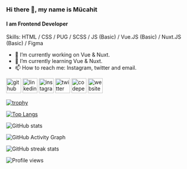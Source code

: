 ### Hi there 👋, my name is Mücahit
#### I am Frontend Developer

Skills: HTML / CSS / PUG / SCSS / JS (Basic) / Vue.JS (Basic) / Nuxt.JS (Basic) / Figma

- 🔭 I’m currently working on Vue & Nuxt.  
- 🌱 I’m currently learning Vue & Nuxt.  
- 📫 How to reach me: Instagram, twitter and email.  


[<img src='https://cdn.jsdelivr.net/npm/simple-icons@3.0.1/icons/github.svg' alt='github' height='40'>](https://github.com/mehmetmucahitnet)  [<img src='https://cdn.jsdelivr.net/npm/simple-icons@3.0.1/icons/linkedin.svg' alt='linkedin' height='40'>](https://www.linkedin.com/in/mehmetmucahitnet/)  [<img src='https://cdn.jsdelivr.net/npm/simple-icons@3.0.1/icons/instagram.svg' alt='instagram' height='40'>](https://www.instagram.com/mehmetmucahitdev/)  [<img src='https://cdn.jsdelivr.net/npm/simple-icons@3.0.1/icons/twitter.svg' alt='twitter' height='40'>](https://twitter.com/mehmetmucahitv)  [<img src='https://cdn.jsdelivr.net/npm/simple-icons@3.0.1/icons/codepen.svg' alt='codepen' height='40'>](https://codepen.io/mehmetmucahitdev)  [<img src='https://cdn.jsdelivr.net/npm/simple-icons@3.0.1/icons/icloud.svg' alt='website' height='40'>](https://mehmetmucahit.net)  

[![trophy](https://github-profile-trophy.vercel.app/?username=mehmetmucahitnet)](https://github.com/ryo-ma/github-profile-trophy)

[![Top Langs](https://github-readme-stats.vercel.app/api/top-langs/?username=mehmetmucahitnet)](https://github.com/anuraghazra/github-readme-stats)

![GitHub stats](https://github-readme-stats.vercel.app/api?username=mehmetmucahitnet&show_icons=true&count_private=true)  

![GitHub Activity Graph](https://activity-graph.herokuapp.com/graph?username=mehmetmucahitnet)  

![GitHub streak stats](https://github-readme-streak-stats.herokuapp.com/?user=mehmetmucahitnet)  

![Profile views](https://gpvc.arturio.dev/mehmetmucahitnet)  

